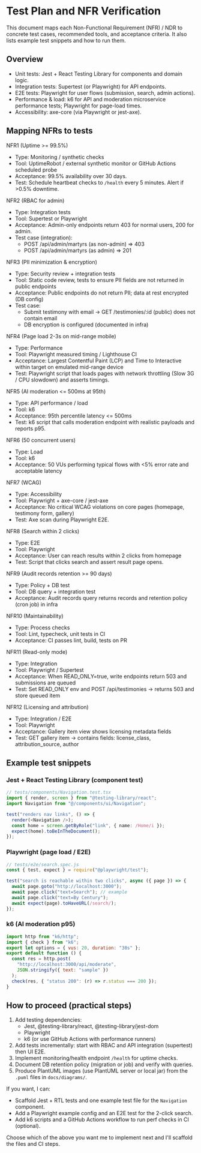 # Test Plan and NFR Verification

This document maps each Non-Functional Requirement (NFR) / NDR to concrete test cases, recommended tools, and acceptance criteria. It also lists example test snippets and how to run them.

## Overview

- Unit tests: Jest + React Testing Library for components and domain logic.
- Integration tests: Supertest (or Playwright) for API endpoints.
- E2E tests: Playwright for user flows (submission, search, admin actions).
- Performance & load: k6 for API and moderation microservice performance tests; Playwright for page-load times.
- Accessibility: axe-core (via Playwright or jest-axe).

## Mapping NFRs to tests

NFR1 (Uptime >= 99.5%)

- Type: Monitoring / synthetic checks
- Tool: UptimeRobot / external synthetic monitor or GitHub Actions scheduled probe
- Acceptance: 99.5% availability over 30 days.
- Test: Schedule heartbeat checks to `/health` every 5 minutes. Alert if >0.5% downtime.

NFR2 (RBAC for admin)

- Type: Integration tests
- Tool: Supertest or Playwright
- Acceptance: Admin-only endpoints return 403 for normal users, 200 for admin.
- Test case (integration):
  - POST /api/admin/martyrs (as non-admin) => 403
  - POST /api/admin/martyrs (as admin) => 201

NFR3 (PII minimization & encryption)

- Type: Security review + integration tests
- Tool: Static code review, tests to ensure PII fields are not returned in public endpoints
- Acceptance: Public endpoints do not return PII; data at rest encrypted (DB config)
- Test case:
  - Submit testimony with email -> GET /testimonies/:id (public) does not contain email
  - DB encryption is configured (documented in infra)

NFR4 (Page load 2-3s on mid-range mobile)

- Type: Performance
- Tool: Playwright measured timing / Lighthouse CI
- Acceptance: Largest Contentful Paint (LCP) and Time to Interactive within target on emulated mid-range device
- Test: Playwright script that loads pages with network throttling (Slow 3G / CPU slowdown) and asserts timings.

NFR5 (AI moderation <= 500ms at 95th)

- Type: API performance / load
- Tool: k6
- Acceptance: 95th percentile latency <= 500ms
- Test: k6 script that calls moderation endpoint with realistic payloads and reports p95.

NFR6 (50 concurrent users)

- Type: Load
- Tool: k6
- Acceptance: 50 VUs performing typical flows with <5% error rate and acceptable latency

NFR7 (WCAG)

- Type: Accessibility
- Tool: Playwright + axe-core / jest-axe
- Acceptance: No critical WCAG violations on core pages (homepage, testimony form, gallery)
- Test: Axe scan during Playwright E2E.

NFR8 (Search within 2 clicks)

- Type: E2E
- Tool: Playwright
- Acceptance: User can reach results within 2 clicks from homepage
- Test: Script that clicks search and assert result page opens.

NFR9 (Audit records retention >= 90 days)

- Type: Policy + DB test
- Tool: DB query + integration test
- Acceptance: Audit records query returns records and retention policy (cron job) in infra

NFR10 (Maintainability)

- Type: Process checks
- Tool: Lint, typecheck, unit tests in CI
- Acceptance: CI passes lint, build, tests on PR

NFR11 (Read-only mode)

- Type: Integration
- Tool: Playwright / Supertest
- Acceptance: When READ_ONLY=true, write endpoints return 503 and submissions are queued
- Test: Set READ_ONLY env and POST /api/testimonies -> returns 503 and store queued item

NFR12 (Licensing and attribution)

- Type: Integration / E2E
- Tool: Playwright
- Acceptance: Gallery item view shows licensing metadata fields
- Test: GET gallery item -> contains fields: license_class, attribution_source, author

## Example test snippets

### Jest + React Testing Library (component test)

```ts
// tests/components/Navigation.test.tsx
import { render, screen } from "@testing-library/react";
import Navigation from "@/components/ui/Navigation";

test("renders nav links", () => {
  render(<Navigation />);
  const home = screen.getByRole("link", { name: /Home/i });
  expect(home).toBeInTheDocument();
});
```

### Playwright (page load / E2E)

```js
// tests/e2e/search.spec.js
const { test, expect } = require("@playwright/test");

test("search is reachable within two clicks", async ({ page }) => {
  await page.goto("http://localhost:3000");
  await page.click("text=Search"); // example
  await page.click("text=By Century");
  await expect(page).toHaveURL(/search/);
});
```

### k6 (AI moderation p95)

```js
import http from "k6/http";
import { check } from "k6";
export let options = { vus: 20, duration: "30s" };
export default function () {
  const res = http.post(
    "http://localhost:3000/api/moderate",
    JSON.stringify({ text: "sample" })
  );
  check(res, { "status 200": (r) => r.status === 200 });
}
```

## How to proceed (practical steps)

1. Add testing dependencies:
   - Jest, @testing-library/react, @testing-library/jest-dom
   - Playwright
   - k6 (or use GitHub Actions with performance runners)
2. Add tests incrementally: start with RBAC and API integration (supertest) then UI E2E.
3. Implement monitoring/health endpoint `/health` for uptime checks.
4. Document DB retention policy (migration or job) and verify with queries.
5. Produce PlantUML images (use PlantUML server or local jar) from the `.puml` files in `docs/diagrams/`.

If you want, I can:

- Scaffold Jest + RTL tests and one example test file for the `Navigation` component.
- Add a Playwright example config and an E2E test for the 2-click search.
- Add k6 scripts and a GitHub Actions workflow to run perf checks in CI (optional).

Choose which of the above you want me to implement next and I'll scaffold the files and CI steps.
